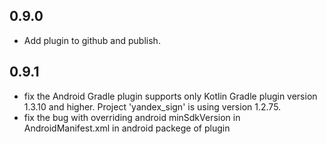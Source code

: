 ## 0.9.0

* Add plugin to github and publish.

## 0.9.1

* fix the Android Gradle plugin supports only Kotlin Gradle plugin version 1.3.10 and higher. Project 'yandex_sign' is using version 1.2.75.
* fix the bug with overriding android minSdkVersion in AndroidManifest.xml in android packege of plugin
